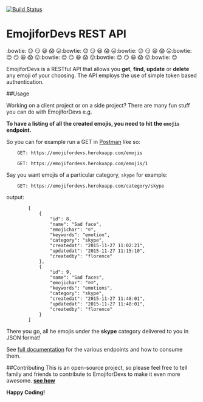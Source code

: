 [![Build Status](https://travis-ci.org/andela-fokosun/Checkpoint3.svg)](https://travis-ci.org/andela-fokosun/Checkpoint3)

# EmojiforDevs REST API
:bowtie: :blush: :smirk: :satisfied: :scream: :stuck_out_tongue::bowtie: :blush: :smirk: :satisfied: :scream: :stuck_out_tongue::bowtie: :blush: :smirk: :satisfied: :scream: :stuck_out_tongue::bowtie: :blush: :smirk: :satisfied: :scream: :stuck_out_tongue::bowtie: :blush: :smirk: :satisfied: :scream: :stuck_out_tongue::bowtie: :blush: :smirk: :satisfied: :scream: :stuck_out_tongue::bowtie: :blush:

EmojiforDevs is a RESTful API that allows you **get**, **find**, **update** or **delete** any emoji of your choosing. The API employs the use of simple token based authentication.

##Usage

Working on a client project or on a side project? There are many fun stuff you can do with EmojiforDevs e.g.

**To have a listing of all the created emojis, you need to hit the `emojis` endpoint.**

So you can for example run a GET in [Postman](https://www.getpostman.com/) like so:

        GET: https://emojifordevs.herokuapp.com/emojis

        GET: https://emojifordevs.herokuapp.com/emojis/1

Say you want emojis of a particular category, `skype` for example:

        GET: https://emojifordevs.herokuapp.com/category/skype

output:

            [
                {
                    "id": 8,
                    "name": "Sad face",
                    "emojichar": "☹",
                    "keywords": "emotion",
                    "category": "skype",
                    "createdat": "2015-11-27 11:02:21",
                    "updatedat": "2015-11-27 11:15:10",
                    "createdby": "florence"
                },
                {
                    "id": 9,
                    "name": "Sad faces",
                    "emojichar": "☹☹",
                    "keywords": "emotions",
                    "category": "skype",
                    "createdat": "2015-11-27 11:48:01",
                    "updatedat": "2015-11-27 11:48:01",
                    "createdby": "florence"
                }
            ]

There you go, all he emojis under the **skype** category delivered to you in JSON format!

See [full documentation](https://emojifordevs.herokuapp.com) for the various endpoints and how to consume them.

##Contributing
This is an open-source project, so please feel free to tell family and friends to contribute to EmojiforDevs to make it even more awesome. [**see how**](https://github.com/andela-fokosun/Checkpoint3/wiki/Contributing)

**Happy Coding!**
